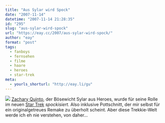 ```yaml
---
title: "Aus Sylar wird Spock"
date: "2007-11-14"
datetime: "2007-11-14 21:28:35"
id: "295"
slug: "aus-sylar-wird-spock"
url: "https://eay.cc/2007/aus-sylar-wird-spock/"
author: "eay"
format: "post"
tags:
  - fanboys
  - fernsehen
  - filme
  - haare
  - heroes
  - star-trek
meta:
  - yourls_shorturl: "http://eay.li/gu"
---
```


![](/uploads/2007/sylarspock.jpg) [Zachary Quinto](http://www.imdb.com/name/nm0704270/), der Bösewicht Sylar aus Heroes, wurde für seine Rolle im neuen [Star Trek](//eay.cc/2007/clash-of-the-fanboys/) _spockisiert_. Also inklusive Pottschnitt, der mir selbst für ein originalgetreues Remake zu überholt scheint. Aber diese Trekkie-Welt werde ich eh nie verstehen, von daher...
